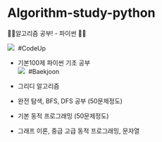 # Algorithm-study-python
👩‍💻알고리즘 공부! - 파이썬 👨‍💻


<img src="https://img.shields.io/badge/step1-blue?style=flat-square&logo=simpleicons에서_아이콘이름&logoColor=white"/></a>&nbsp; #CodeUp  
- 기본100제 파이썬 기초 공부  
<img src="https://img.shields.io/badge/step2-blue?style=flat-square&logo=simpleicons에서_아이콘이름&logoColor=white"/></a>&nbsp; #Baekjoon    
- 그리디 알고리즘

- 완전 탐색, BFS, DFS 공부 (50문제정도)

- 기본 동적 프로그래밍 (50문제정도)

- 그래프 이론, 중급 고급 동적 프로그래밍, 문자열
